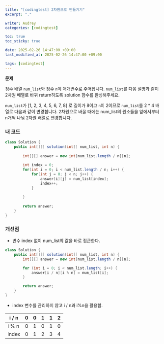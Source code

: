 ```yaml
---
title: "[codingtest] 2차원으로 만들기기"
excerpt: "."

writer: Audrey
categories: [codingtest]

toc: true
toc_sticky: true

date: 2025-02-26 14:47:00 +09:00
last_modified_at: 2025-02-26 14:47:00 +09:00

tags: [codingtest]
---
```


**문제**

정수 배열 `num_list`와 정수 `n`이 매개변수로 주어집니다. `num_list`를 다음 설명과 같이 2차원 배열로 바꿔 return하도록 solution 함수를 완성해주세요.

`num_list`가 [1, 2, 3, 4, 5, 6, 7, 8] 로 길이가 8이고 `n`이 2이므로 `num_list`를 2 * 4 배열로 다음과 같이 변경합니다. 2차원으로 바꿀 때에는 num_list의 원소들을 앞에서부터 n개씩 나눠 2차원 배열로 변경합니다.

### 내 코드

```java
class Solution {
    public int[][] solution(int[] num_list, int n) {
        
        int[][] answer = new int[num_list.length / n][n];
        
        int index = 0;
        for(int i = 0; i < num_list.length / n; i++) {
            for(int j = 0; j < n; j++) {
                answer[i][j] = num_list[index];
                index++;
            }
            
        }
        
        return answer;
    }
}
```

### 개선점

- 변수 index 없이 num_list의 값을 바로 접근한다.

```java
class Solution {
    public int[][] solution(int[] num_list, int n) {
        int[][] answer = new int[num_list.length / n][n];

        for (int i = 0; i < num_list.length; i++) {
            answer[i / n][i % n] = num_list[i];
        }

        return answer;
    }
}

```

- index 변수를 관리하지 않고 i / n과 i%n을 활용함.

| i / n | 0 | 0 | 1 | 1 | 2 |
| --- | --- | --- | --- | --- | --- |
| i % n | 0 | 1 | 0 | 1 | 0 |
| index | 0 | 1 | 2 | 3 | 4 |